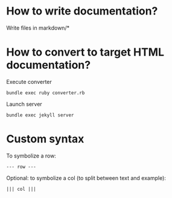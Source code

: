 # How to write documentation?

Write files in markdown/*

# How to convert to target HTML documentation?

Execute converter

```
bundle exec ruby converter.rb
```

Launch server
```
bundle exec jekyll server
```

# Custom syntax

To symbolize a row:
```
--- row ---
```

Optional: to symbolize a col (to split between text and example):
```
||| col |||
```

